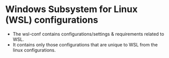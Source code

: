 # Windows Subsystem for Linux (WSL) configurations
- The wsl-conf contains configurations/settings & requirements related to WSL.
- It contains only those configurations that are unique to WSL from the linux configurations.
